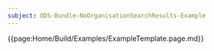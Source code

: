 ```yaml
---
subject: ODS-Bundle-NoOrganisationSearchResults-Example
---
```


{{page:Home/Build/Examples/ExampleTemplate.page.md}}